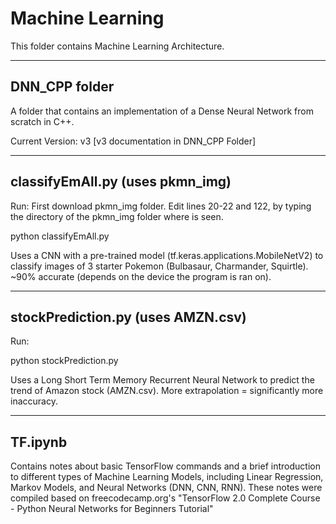 Machine Learning
=============================================

This folder contains Machine Learning Architecture.

-------------------------------------------
DNN_CPP folder
-------------------------------------------
A folder that contains an implementation of a Dense Neural Network from scratch in C++.

Current Version: v3 [v3 documentation in DNN_CPP Folder]

-------------------------------------------
classifyEmAll.py (uses pkmn_img)
-------------------------------------------
Run:
First download pkmn_img folder. Edit lines 20-22 and 122, by typing the directory of the pkmn_img folder where
<INSERT DIRECTORY HERE> is seen.

python classifyEmAll.py

Uses a CNN with a pre-trained model (tf.keras.applications.MobileNetV2) to classify images of 3 starter Pokemon
(Bulbasaur, Charmander, Squirtle).
~90% accurate (depends on the device the program is ran on).

-------------------------------------------
stockPrediction.py (uses AMZN.csv)
-------------------------------------------
Run:

python stockPrediction.py

Uses a Long Short Term Memory Recurrent Neural Network to predict the trend of Amazon stock (AMZN.csv).
More extrapolation = significantly more inaccuracy.
 
-------------------------------------------
TF.ipynb
-------------------------------------------
Contains notes about basic TensorFlow commands and a brief introduction to different types of Machine Learning
Models, including Linear Regression, Markov Models, and Neural Networks (DNN, CNN, RNN).
These notes were compiled based on freecodecamp.org's "TensorFlow 2.0 Complete Course - Python Neural Networks
for Beginners Tutorial"


